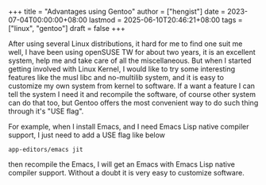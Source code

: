 +++
title = "Advantages using Gentoo"
author = ["hengist"]
date = 2023-07-04T00:00:00+08:00
lastmod = 2025-06-10T20:46:21+08:00
tags = ["linux", "gentoo"]
draft = false
+++

After using several Linux distributions, it hard for me to find one suit me well, I have been using openSUSE TW for about two years, it is an excellent system, help me and take care of all the miscellaneous. But when I started getting involved with Linux Kernel, I would like to try some interesting features like the musl libc and no-multilib system, and it is easy to customize my own system from kernel to software. If a want a feature I can tell the system I need it and recompile the software, of course other system can do that too, but Gentoo offers the most convenient way to do such thing through it's "USE flag".

For example, when I install Emacs, and I need Emacs Lisp native compiler support, I just need to add a USE flag like below

```nil
app-editors/emacs jit
```

then recompile the Emacs, I will get an Emacs with Emacs Lisp native compiler support. Without a doubt it is very easy to customize software.
